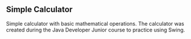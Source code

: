 ## Simple Calculator
Simple calculator with basic mathematical operations. The calculator was created during the Java Developer Junior course to practice using Swing.

